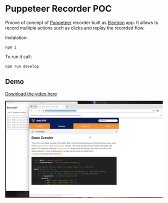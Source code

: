 # Puppeteer Recorder POC

Proove of concept of [Puppeteer](https://pptr.dev/) recorder built as [Electron](https://www.electronjs.org/) app.
It allows to record multiple actions such as clicks and replay the recorded flow.

Instalation:

```
npm i
```

To run it call:

```
npm run develop
```

## Demo

<a href="https://github.com/mtrunkat/puppeteer-recorder/blob/master/recorder-demo.mov">Download the video here</a>

<img src="./recorder-demo.jpg" width="800" />
